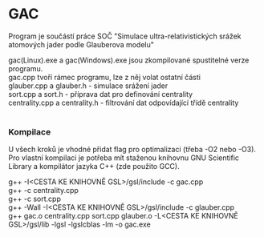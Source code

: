 # GAC
Program je součástí práce SOČ "Simulace ultra-relativistických srážek atomových jader podle Glauberova modelu"

gac(Linux).exe a gac(Windows).exe jsou zkompilované spustitelné verze programu.<br/>
gac.cpp tvoří rámec programu, lze z něj volat ostatní části<br/>
glauber.cpp a glauber.h - simulace srážení jader<br/>
sort.cpp a sort.h - příprava dat pro definování centrality<br/>
centrality.cpp a centrality.h - filtrování dat odpovídající třídě centrality<br/><br/>

### Kompilace
U všech kroků je vhodné přidat flag pro optimalizaci (třeba -O2 nebo -O3).<br/>
Pro vlastní kompilaci je potřeba mít staženou knihovnu GNU Scientific Library a kompilátor jazyka C++ (zde použito GCC).<br/>

g++ -I<CESTA KE KNIHOVNĚ GSL>/gsl/include -c gac.cpp<br/>
g++ -c centrality.cpp<br/>
g++ -c sort.cpp<br/>
g++ -Wall -I<CESTA KE KNIHOVNĚ GSL>/gsl/include -c glauber.cpp<br/>
g++ gac.o centrality.cpp sort.cpp glauber.o -L<CESTA KE KNIHOVNĚ GSL>/gsl/lib -lgsl -lgslcblas -lm -o gac.exe
